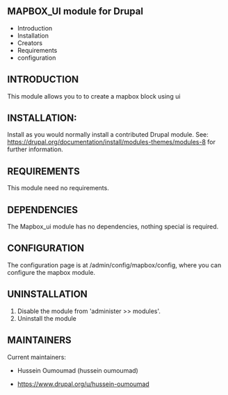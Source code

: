 MAPBOX_UI module for Drupal
---------------------------

* Introduction
* Installation
* Creators
* Requirements
* configuration
 
INTRODUCTION
-----------
  This module allows you to to create a mapbox block using ui


INSTALLATION:
-------------
  Install as you would normally install a contributed Drupal module. See:
  https://drupal.org/documentation/install/modules-themes/modules-8
  for further information.

REQUIREMENTS
------------

  This module need no requirements.

DEPENDENCIES
------------
  The Mapbox_ui module has no dependencies, nothing special is required.


CONFIGURATION
-------------
  The configuration page is at /admin/config/mapbox/config,
  where you can configure the mapbox module.

UNINSTALLATION
--------------
  1. Disable the module from 'administer >> modules'.
  2. Uninstall the module

MAINTAINERS
-----------
  Current maintainers:
   * Hussein Oumoumad (hussein oumoumad) 
   - https://www.drupal.org/u/hussein-oumoumad
